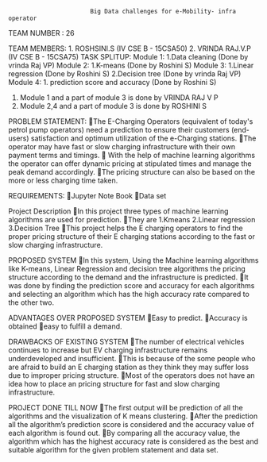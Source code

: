                            Big Data challenges for e-Mobility- infra operator	
TEAM NUMBER : 26

TEAM MEMBERS: 
           1. ROSHSINI.S (IV CSE B - 15CSA50)                                                                                                      2. VRINDA RAJ.V.P (IV CSE B - 15CSA75)
TASK SPLITUP:
        Module 1:
            1.Data cleaning (Done by vrinda Raj VP)
        Module 2:
            1.K-means (Done by Roshini S)
        Module 3:
            1.Linear regression (Done by Roshini S)
            2.Decision tree (Done by vrinda Raj VP)
        Module 4:
            1. prediction score and accuracy (Done by Roshini S)

1. Module 1 and a part of module 3 is done by VRINDA RAJ V P
2. Module 2,4 and a part of module 3 is done  by ROSHINI S
      
PROBLEM STATEMENT:
The E-Charging Operators (equivalent of today's petrol pump operators) need a prediction to ensure their customers (end-users) satisfaction and optimum utilization of the e-Charging stations. 
The operator may have fast or slow charging infrastructure with their own payment terms and timings.
 With the help of machine learning algorithms the operator can offer dynamic pricing at stipulated times and manage the peak demand accordingly.
The pricing structure can also be based on the more or less charging time taken.

REQUIREMENTS:
Jupyter Note Book
Data set

Project Description
In this project three types of machine learning algorithms are used for prediction.
They are 
1.Kmeans 
2.Linear regression
3.Decision Tree
This project helps the E charging operators to find the proper pricing structure of their E charging stations according to the fast or slow charging infrastructure.

PROPOSED SYSTEM
In this system, Using the Machine learning algorithms like K-means, Linear Regression and decision tree algorithms the pricing structure according to the demand and the infrastructure is predicted.
It was done by finding the prediction score and accuracy for each algorithms and selecting an algorithm which has the high accuracy rate compared to the other two.

ADVANTAGES OVER PROPOSED SYSTEM
Easy to predict.
Accuracy is obtained
easy to fulfill a demand.

DRAWBACKS OF EXISTING SYSTEM
The number of electrical vehicles continues to increase but EV charging infrastructure remains underdeveloped and insufficient. 
This is because of the some people who are afraid to build an E charging station as they think they may suffer loss due to improper pricing structure.
Most of the operators does not have an idea how to place an pricing structure for fast and slow charging infrastructure.

PROJECT DONE TILL NOW
The first output will be prediction of all the algorithms and the visualization of K means clustering.
After the prediction all the algorithm’s prediction score is considered and the accuracy value of each algorithm is found out.
By comparing all the accuracy value, the algorithm which has the highest accuracy rate is considered as the best and suitable algorithm for the given problem statement and data set.
